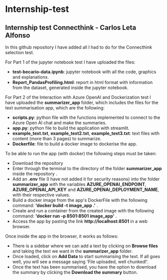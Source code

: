 # Internship-test
## Internship test Connecthink - Carlos Leta Alfonso

In this github repository I have added all I had to do for the Connecthink selection test.

For Part 1 of the jupyter notebook test I have uploaded the files:
- **test-becario-data.ipynb**: jupyter notebook with all the code, graphics and explanations.
- **Report_PandasProfiling.html**: report in html format with information from the dataset, generated inside the jupyter notebook.

For Part 2 of the Interaction with Azure OpenAI and Dockerization test I have uploaded the **summarizer_app** folder, which includes the files for the text summarisation app, which are the following:
- **scripts.py**: python file with the functions implemented to connect to the Azure Open AI chat and make the summaries.
- **app.py**: python file to build the application with streamlit.
- **example_text.txt**, **example_text2.txt**, **example_text3.txt**: text files with content (more than 3 pages) to summarize.
- **Dockerfile**: file to build a docker image to dockerise the app.

To be able to run the app (with docker) the following steps must be taken:
- Download the repository
- Enter through the terminal to the directory of the folder **summarizer_app** inside the repository .
- Add an **.env** file (I have not added it for security reasons) into the folder **summarizer_app** with the variables **AZURE_OPENAI_ENDPOINT**, **AZURE_OPENAI_API_KEY** and **AZURE_OPENAI_DEPLOYMENT_NAME**, with their respective values.
- Build a docker image from the app's DockerFile with the following command: **'docker build -t image_app .'**   .
- Create and run a container from the created image with the following command: **'docker run -p 8501:8501 image_app'**   .
- Access the app by pasting the link **http://localhost:8501** in a web browser.

Once inside the app in the browser, it works as follows:
- There is a sidebar where we can add a text by clicking on **Browse files** and taking the text we want in the **summarizer_app** folder.
- Once loaded, click on **Add Data** to start summarising the text. If all goes well, you will see a message saying 'File uploaded, well chunked!'.
- Once the text has been summarised, you have the option to download the summary by clicking the **Download the summary** button.



